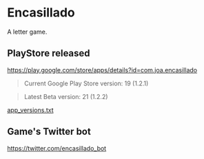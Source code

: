 # Encasillado

A letter game.

## PlayStore released

https://play.google.com/store/apps/details?id=com.joa.encasillado

 > Current Google Play Store version: 19 (1.2.1)
 
 > Latest Beta version: 21 (1.2.2)

[app_versions.txt](app_versions.txt) 

## Game's Twitter bot

https://twitter.com/encasillado_bot
